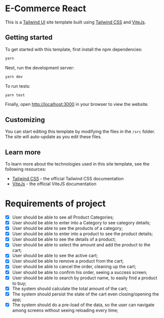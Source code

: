 # E-Commerce React

This is a [Tailwind UI](https://tailwindui.com) site template built using [Tailwind CSS](https://tailwindcss.com) and [ViteJs](https://vitejs.dev/).

## Getting started

To get started with this template, first install the npm dependencies:

```bash
yarn
```

Next, run the development server:

```bash
yarn dev
```

To run tests:

```bash
yarn test
```

Finally, open [http://localhost:3000](http://localhost:3000) in your browser to view the website.

## Customizing

You can start editing this template by modifying the files in the `/src` folder. The site will auto-update as you edit these files.

## Learn more

To learn more about the technologies used in this site template, see the following resources:

- [Tailwind CSS](https://tailwindcss.com/docs) - the official Tailwind CSS documentation
- [ViteJs](https://vitejs.dev/guide) - the official ViteJS documentation


# Requirements of project

- [x] User should be able to see all Product Categories;
- [x] User should be able to enter into a Category to see category details;
- [x] User should be able to see the products of a category;
- [x] User should be able to enter into a product to see the product details;
- [x] User should be able to see the details of a product;
- [x] User should be able to select the amount and add the product to the cart;
- [x] User should be able to see the active cart;
- [x] User should be able to remove a product from the cart;
- [x] User should be able to cancel the order, cleaning up the cart;
- [x] User should be able to confirm his order, seeing a success screen;
- [x] User should be able to search by product name, to easily find a product to buy;
- [x] The system should calculate the total amount of the cart;
- [x] The system should persist the state of the cart even closing/opening the app;
- [x] The system should do a pre-load of the data, so the user can navigate among screens without seeing reloading every time;